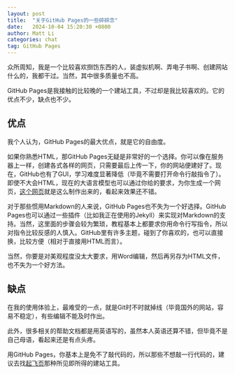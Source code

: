 ```yaml
---
layout: post
title:  "关于GitHub Pages的一些碎碎念"
date:   2024-10-04 15:20:30 +0800
author: Matt Li
categories: chat
tag: GitHub Pages
---
```


众所周知，我是一个比较喜欢捯饬东西的人，装虚拟机啊、弄电子书啊、创建网站什么的，我都干过。当然，其中很多质量也不高。

GitHub Pages是我接触的比较晚的一个建站工具，不过却是我比较喜欢的。它的优点不少，缺点也不少。

## 优点

我个人认为，GitHub Pages的最大优点，就是它的自由度。

如果你熟悉HTML，那GitHub Pages无疑是非常好的一个选择。你可以像在服务器上一样，创建各式各样的网页，只需要最后上传一下，你的网站便建好了。现在，GitHub也有了GUI，学习难度显著降低（毕竟不需要打开命令行敲指令了）。即使不大会HTML，现在的大语言模型也可以通过你给的要求，为你生成一个网页，[这个网页](https://renyusspirit.github.io)就是这么制作出来的，看起来效果还不错。

对于那些惯用Markdown的人来说，GitHub Pages也不失为一个好选择。GitHub Pages也可以通过一些插件（比如我正在使用的Jekyll）来实现对Markdown的支持。当然，这里面的步骤会较为繁琐，教程基本上都要求你用命令行写指令，所以对指令比较反感的人慎入。GitHub里有许多主题，碰到了你喜欢的，也可以直接换，比较方便（相对于直接用HTML而言）。

当然，你要是对美观程度没太大要求，用Word编辑，然后再另存为HTML文件，也不失为一个好方法。

## 缺点

在我的使用体验上，最难受的一点，就是Git时不时就掉线（毕竟国外的网站，容易不稳定），有些编辑不能及时作出。

此外，很多相关的帮助文档都是用英语写的，虽然本人英语还算不错，但毕竟不是自己母语，看起来还是有点头疼。

用GitHub Pages，你基本上是免不了敲代码的，所以那些不想敲一行代码的，建议去找[起飞页](https://www.qifeiye.com/)那种所见即所得的建站工具。
